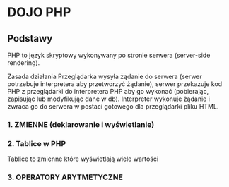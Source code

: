 # DOJO PHP


## Podstawy
PHP to język skryptowy wykonywany po stronie serwera (server-side rendering).

Zasada działania
Przeglądarka wysyła żądanie do serwera (serwer potrzebuje interpretera aby przetworzyć żądanie), 
serwer przekazuje kod PHP z przeglądarki do interpretera PHP 
aby go wykonać (pobierając, zapisując lub modyfikując dane w db). 
Interpreter wykonuje żądanie i zwraca go do serwera w postaci gotowego dla przeglądarki pliku HTML.


### 1. ZMIENNE (deklarowanie i wyświetlanie) 

### 2. Tablice w PHP
Tablice to zmienne które wyświetlają wiele wartości

### 3. OPERATORY ARYTMETYCZNE